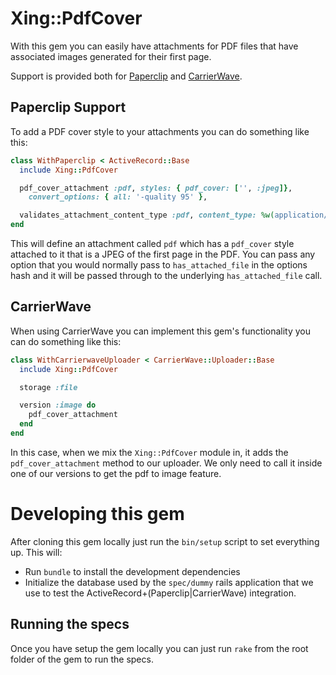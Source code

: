 # Xing::PdfCover

With this gem you can easily have attachments for PDF files that have associated
images generated for their first page.

Support is provided both for [Paperclip](https://github.com/thoughtbot/paperclip)
and [CarrierWave](https://github.com/carrierwaveuploader/carrierwave).

## Paperclip Support

To add a PDF cover style to your attachments you can do something like this:

```Ruby
class WithPaperclip < ActiveRecord::Base
  include Xing::PdfCover

  pdf_cover_attachment :pdf, styles: { pdf_cover: ['', :jpeg]},
    convert_options: { all: '-quality 95' },

  validates_attachment_content_type :pdf, content_type: %w(application/pdf)
end
```

This will define an attachment called `pdf` which has a `pdf_cover` style attached
to it that is a JPEG of the first page in the PDF. You can pass any option that you
would normally pass to `has_attached_file` in the options hash and it will be
passed through to the underlying `has_attached_file` call.

## CarrierWave

When using CarrierWave you can implement this gem's functionality
you can do something like this:

```Ruby
class WithCarrierwaveUploader < CarrierWave::Uploader::Base
  include Xing::PdfCover

  storage :file

  version :image do
    pdf_cover_attachment
  end
end
```

In this case, when we mix the `Xing::PdfCover` module in, it adds the `pdf_cover_attachment`
method to our uploader. We only need to call it inside one of our versions to get the
pdf to image feature.

# Developing this gem

After cloning this gem locally just run the `bin/setup` script to set everything
up. This will:

- Run `bundle` to install the development dependencies
- Initialize the database used by the `spec/dummy` rails application that
we use to test the ActiveRecord+(Paperclip|CarrierWave) integration.

## Running the specs

Once you have setup the gem locally you can just run `rake` from the root folder
of the gem to run the specs.

